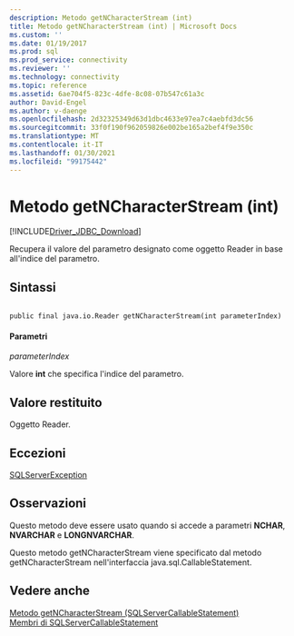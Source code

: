 ```yaml
---
description: Metodo getNCharacterStream (int)
title: Metodo getNCharacterStream (int) | Microsoft Docs
ms.custom: ''
ms.date: 01/19/2017
ms.prod: sql
ms.prod_service: connectivity
ms.reviewer: ''
ms.technology: connectivity
ms.topic: reference
ms.assetid: 6ae704f5-823c-4dfe-8c08-07b547c61a3c
author: David-Engel
ms.author: v-daenge
ms.openlocfilehash: 2d32325349d63d1dbc4633e97ea7c4aebfd3dc56
ms.sourcegitcommit: 33f0f190f962059826e002be165a2bef4f9e350c
ms.translationtype: MT
ms.contentlocale: it-IT
ms.lasthandoff: 01/30/2021
ms.locfileid: "99175442"
---
```

# <a name="getncharacterstream-method-int"></a>Metodo getNCharacterStream (int)
[!INCLUDE[Driver_JDBC_Download](../../../includes/driver_jdbc_download.md)]

  Recupera il valore del parametro designato come oggetto Reader in base all'indice del parametro.  
  
## <a name="syntax"></a>Sintassi  
  
```  
  
public final java.io.Reader getNCharacterStream(int parameterIndex)  
```  
  
#### <a name="parameters"></a>Parametri  
 *parameterIndex*  
  
 Valore **int** che specifica l'indice del parametro.  
  
## <a name="return-value"></a>Valore restituito  
 Oggetto Reader.  
  
## <a name="exceptions"></a>Eccezioni  
 [SQLServerException](../../../connect/jdbc/reference/sqlserverexception-class.md)  
  
## <a name="remarks"></a>Osservazioni  
 Questo metodo deve essere usato quando si accede a parametri **NCHAR**, **NVARCHAR** e **LONGNVARCHAR**.  
  
 Questo metodo getNCharacterStream viene specificato dal metodo getNCharacterStream nell'interfaccia java.sql.CallableStatement.  
  
## <a name="see-also"></a>Vedere anche  
 [Metodo getNCharacterStream &#40;SQLServerCallableStatement&#41;](../../../connect/jdbc/reference/getncharacterstream-method-sqlservercallablestatement.md)   
 [Membri di SQLServerCallableStatement](../../../connect/jdbc/reference/sqlservercallablestatement-members.md)  
  
  
